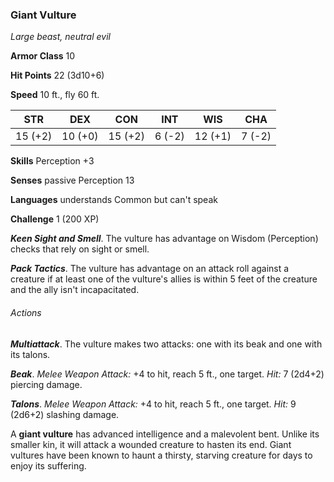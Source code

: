 ### Giant Vulture

*Large beast, neutral evil*

**Armor Class** 10

**Hit Points** 22 (3d10+6)

**Speed** 10 ft., fly 60 ft.

| STR     | DEX     | CON     | INT    | WIS     | CHA    |
|---------|---------|---------|--------|---------|--------|
| 15 (+2) | 10 (+0) | 15 (+2) | 6 (-2) | 12 (+1) | 7 (-2) |

**Skills** Perception +3

**Senses** passive Perception 13

**Languages** understands Common but can't speak

**Challenge** 1 (200 XP)

***Keen Sight and Smell***. The vulture has advantage on Wisdom (Perception) checks that rely on sight or smell.

***Pack Tactics***. The vulture has advantage on an attack roll against a creature if at least one of the vulture's allies is within 5 feet of the creature and the ally isn't incapacitated.

###### Actions

***Multiattack***. The vulture makes two attacks: one with its beak and one with its talons.

***Beak***. *Melee Weapon Attack:* +4 to hit, reach 5 ft., one target. *Hit:* 7 (2d4+2) piercing damage.

***Talons***. *Melee Weapon Attack:* +4 to hit, reach 5 ft., one target. *Hit:* 9 (2d6+2) slashing damage.

A **giant vulture** has advanced intelligence and a malevolent bent. Unlike its smaller kin, it will attack a wounded creature to hasten its end. Giant vultures have been known to haunt a thirsty, starving creature for days to enjoy its suffering.